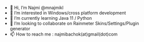 - 👋 Hi, I’m Najmi @mnajmikl
- 👀 I’m interested in Windows/cross platform development
- 🌱 I’m currently learning Java 11 / Python
- 💞️ I’m looking to collaborate on Rainmeter Skins/Settings/Plugin generator
- 📫 How to reach me : najmibachok(at)gmail(dot)com

<!---
mnajmikl/mnajmikl is a ✨ special ✨ repository because its `README.md` (this file) appears on your GitHub profile.
You can click the Preview link to take a look at your changes.
--->
